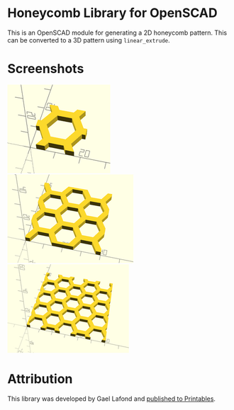 # Honeycomb Library for OpenSCAD

This is an OpenSCAD module for generating a 2D honeycomb pattern. This can be
converted to a 3D pattern using `linear_extrude`.

# Screenshots

![20x20](/images/20.png)
![40x40](/images/40.png)
![60x60](/images/60.png)

# Attribution

This library was developed by Gael Lafond and [published to
Printables][printables-attribution].


[printables-attribution]: https://printables.com/model/263718
